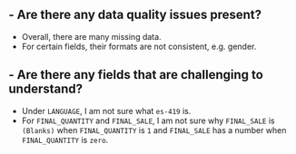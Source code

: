 ## - Are there any data quality issues present?
- Overall, there are many missing data. 
- For certain fields, their formats are not consistent, e.g. gender.


## - Are there any fields that are challenging to understand?

- Under `LANGUAGE`, I am not sure what `es-419` is.
- For `FINAL_QUANTITY` and `FINAL_SALE`, I am not sure why `FINAL_SALE` is `(Blanks)` when `FINAL_QUANTITY` is `1` and `FINAL_SALE` has a number when `FINAL_QUANTITY` is `zero`.
